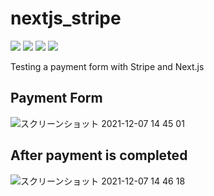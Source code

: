 # nextjs_stripe
![](https://img.shields.io/badge/node.js-v17.0.1-68a063.svg?style=for-the-badge)
![](https://img.shields.io/badge/next.js-v12.0.7-000.svg?style=for-the-badge)
![](https://img.shields.io/badge/npm-v8.1.0-CC3534.svg?style=for-the-badge)
![](https://img.shields.io/badge/stripe-v8.191.0-5433FF.svg?style=for-the-badge)

Testing a payment form with Stripe and Next.js

## Payment Form
![スクリーンショット 2021-12-07 14 45 01](https://user-images.githubusercontent.com/62002891/144974900-762b945b-1ac0-4eaf-a6d9-7687b6261e20.png)

## After payment is completed
![スクリーンショット 2021-12-07 14 46 18](https://user-images.githubusercontent.com/62002891/144974904-25538734-7767-44af-baff-637e4dca01d9.png)
